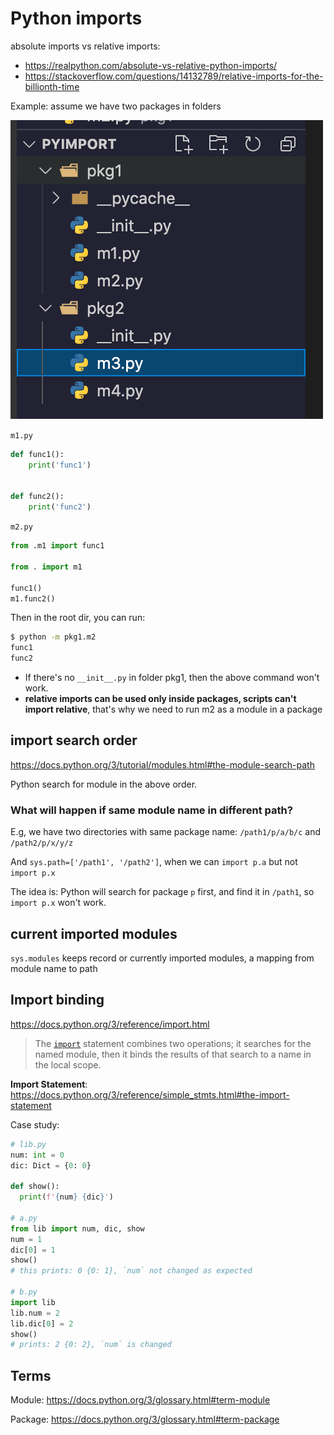 # Python imports

absolute imports vs relative imports:

- https://realpython.com/absolute-vs-relative-python-imports/
- https://stackoverflow.com/questions/14132789/relative-imports-for-the-billionth-time



Example: assume we have two packages in folders

![image-20210325164643395](assets/image-20210325164643395.png)

`m1.py`

```python
def func1():
    print('func1')


def func2():
    print('func2')

```

`m2.py`

```python
from .m1 import func1

from . import m1

func1()
m1.func2()

```

Then in the root dir, you can run:

```bash
$ python -m pkg1.m2
func1
func2
```

- If there's no  `__init__.py` in folder pkg1, then the above command won't work.
- **relative imports can be used only inside packages, scripts can't import relative**, that's why we need to run m2 as a module in a package



## import search order

https://docs.python.org/3/tutorial/modules.html#the-module-search-path

Python search for module in the above order.

### What will happen if same module name in different path?

E.g, we have two directories with same package name: `/path1/p/a/b/c` and `/path2/p/x/y/z`

And `sys.path=['/path1', '/path2']`, when we can `import p.a` but not `import p.x`

The idea is: Python will search for package `p` first, and find it in `/path1`, so `import p.x` won't work.



## current imported modules

`sys.modules` keeps record or currently imported modules, a mapping from module name to path



## Import binding

https://docs.python.org/3/reference/import.html

> The [`import`](https://docs.python.org/3/reference/simple_stmts.html#import) statement combines two operations; it searches for the named module, then it binds the results of that search to a name in the local scope. 

**Import Statement**: https://docs.python.org/3/reference/simple_stmts.html#the-import-statement

Case study:

```python
# lib.py
num: int = 0
dic: Dict = {0: 0}
  
def show():
  print(f'{num} {dic}')

# a.py
from lib import num, dic, show
num = 1
dic[0] = 1
show()
# this prints: 0 {0: 1}, `num` not changed as expected

# b.py
import lib
lib.num = 2
lib.dic[0] = 2
show()
# prints: 2 {0: 2}, `num` is changed


```



## Terms

Module: https://docs.python.org/3/glossary.html#term-module

Package: https://docs.python.org/3/glossary.html#term-package
